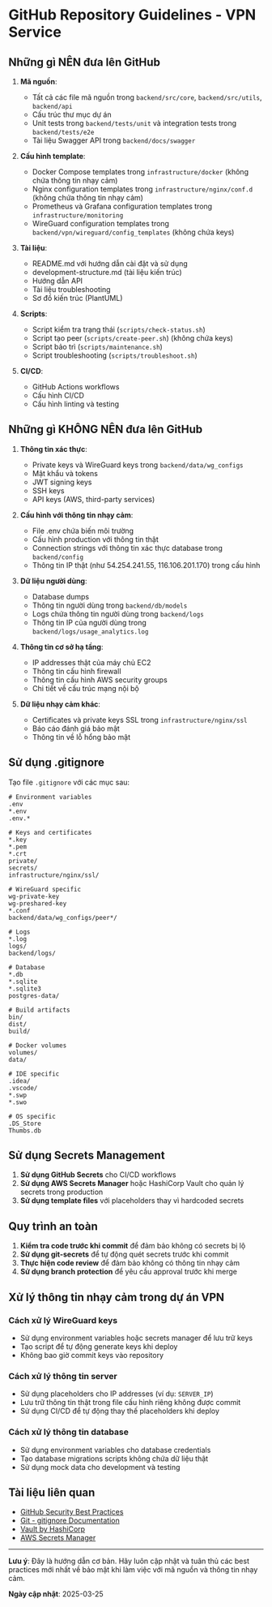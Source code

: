 # GitHub Repository Guidelines - VPN Service

## Những gì NÊN đưa lên GitHub

1. **Mã nguồn**:
   - Tất cả các file mã nguồn trong `backend/src/core`, `backend/src/utils`, `backend/api`
   - Cấu trúc thư mục dự án
   - Unit tests trong `backend/tests/unit` và integration tests trong `backend/tests/e2e`
   - Tài liệu Swagger API trong `backend/docs/swagger`

2. **Cấu hình template**:
   - Docker Compose templates trong `infrastructure/docker` (không chứa thông tin nhạy cảm)
   - Nginx configuration templates trong `infrastructure/nginx/conf.d` (không chứa thông tin nhạy cảm)
   - Prometheus và Grafana configuration templates trong `infrastructure/monitoring`
   - WireGuard configuration templates trong `backend/vpn/wireguard/config_templates` (không chứa keys)

3. **Tài liệu**:
   - README.md với hướng dẫn cài đặt và sử dụng
   - development-structure.md (tài liệu kiến trúc)
   - Hướng dẫn API
   - Tài liệu troubleshooting
   - Sơ đồ kiến trúc (PlantUML)

4. **Scripts**:
   - Script kiểm tra trạng thái (`scripts/check-status.sh`)
   - Script tạo peer (`scripts/create-peer.sh`) (không chứa keys)
   - Script bảo trì (`scripts/maintenance.sh`)
   - Script troubleshooting (`scripts/troubleshoot.sh`)

5. **CI/CD**:
   - GitHub Actions workflows
   - Cấu hình CI/CD
   - Cấu hình linting và testing

## Những gì KHÔNG NÊN đưa lên GitHub

1. **Thông tin xác thực**:
   - Private keys và WireGuard keys trong `backend/data/wg_configs`
   - Mật khẩu và tokens
   - JWT signing keys
   - SSH keys
   - API keys (AWS, third-party services)

2. **Cấu hình với thông tin nhạy cảm**:
   - File .env chứa biến môi trường
   - Cấu hình production với thông tin thật
   - Connection strings với thông tin xác thực database trong `backend/config`
   - Thông tin IP thật (như 54.254.241.55, 116.106.201.170) trong cấu hình

3. **Dữ liệu người dùng**:
   - Database dumps
   - Thông tin người dùng trong `backend/db/models`
   - Logs chứa thông tin người dùng trong `backend/logs`
   - Thông tin IP của người dùng trong `backend/logs/usage_analytics.log`

4. **Thông tin cơ sở hạ tầng**:
   - IP addresses thật của máy chủ EC2
   - Thông tin cấu hình firewall
   - Thông tin cấu hình AWS security groups
   - Chi tiết về cấu trúc mạng nội bộ

5. **Dữ liệu nhạy cảm khác**:
   - Certificates và private keys SSL trong `infrastructure/nginx/ssl`
   - Báo cáo đánh giá bảo mật
   - Thông tin về lỗ hổng bảo mật

## Sử dụng .gitignore

Tạo file `.gitignore` với các mục sau:

```
# Environment variables
.env
*.env
.env.*

# Keys and certificates
*.key
*.pem
*.crt
private/
secrets/
infrastructure/nginx/ssl/

# WireGuard specific
wg-private-key
wg-preshared-key
*.conf
backend/data/wg_configs/peer*/

# Logs
*.log
logs/
backend/logs/

# Database
*.db
*.sqlite
*.sqlite3
postgres-data/

# Build artifacts
bin/
dist/
build/

# Docker volumes
volumes/
data/

# IDE specific
.idea/
.vscode/
*.swp
*.swo

# OS specific
.DS_Store
Thumbs.db
```

## Sử dụng Secrets Management

1. **Sử dụng GitHub Secrets** cho CI/CD workflows
2. **Sử dụng AWS Secrets Manager** hoặc HashiCorp Vault cho quản lý secrets trong production
3. **Sử dụng template files** với placeholders thay vì hardcoded secrets

## Quy trình an toàn

1. **Kiểm tra code trước khi commit** để đảm bảo không có secrets bị lộ
2. **Sử dụng git-secrets** để tự động quét secrets trước khi commit
3. **Thực hiện code review** để đảm bảo không có thông tin nhạy cảm
4. **Sử dụng branch protection** để yêu cầu approval trước khi merge

## Xử lý thông tin nhạy cảm trong dự án VPN

### Cách xử lý WireGuard keys
- Sử dụng environment variables hoặc secrets manager để lưu trữ keys
- Tạo script để tự động generate keys khi deploy
- Không bao giờ commit keys vào repository

### Cách xử lý thông tin server
- Sử dụng placeholders cho IP addresses (ví dụ: `SERVER_IP`)
- Lưu trữ thông tin thật trong file cấu hình riêng không được commit
- Sử dụng CI/CD để tự động thay thế placeholders khi deploy

### Cách xử lý thông tin database
- Sử dụng environment variables cho database credentials
- Tạo database migrations scripts không chứa dữ liệu thật
- Sử dụng mock data cho development và testing

## Tài liệu liên quan

- [GitHub Security Best Practices](https://docs.github.com/en/code-security/getting-started/github-security-best-practices)
- [Git - gitignore Documentation](https://git-scm.com/docs/gitignore)
- [Vault by HashiCorp](https://www.vaultproject.io/)
- [AWS Secrets Manager](https://aws.amazon.com/secrets-manager/)

---

**Lưu ý**: Đây là hướng dẫn cơ bản. Hãy luôn cập nhật và tuân thủ các best practices mới nhất về bảo mật khi làm việc với mã nguồn và thông tin nhạy cảm.

**Ngày cập nhật**: 2025-03-25
